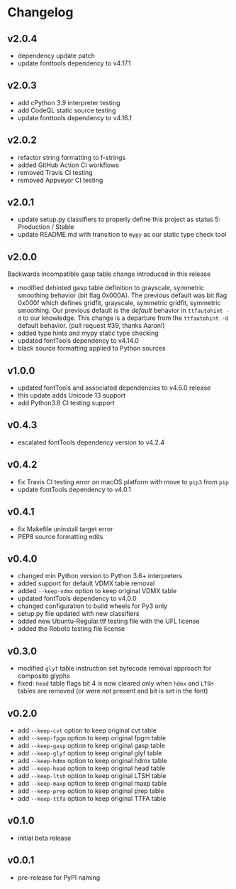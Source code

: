 # Changelog

## v2.0.4

- dependency update patch
- update fonttools dependency to v4.17.1

## v2.0.3

- add cPython 3.9 interpreter testing
- add CodeQL static source testing
- update fonttools dependency to v4.16.1

## v2.0.2

- refactor string formatting to f-strings
- added GitHub Action CI workflows
- removed Travis CI testing
- removed Appveyor CI testing

## v2.0.1

- update setup.py classifiers to properly define this project as status 5: Production / Stable
- update README.md with transition to `mypy` as our static type check tool

## v2.0.0

Backwards incompatible gasp table change introduced in this release

- modified dehinted gasp table definition to grayscale, symmetric smoothing behavior (bit flag 0x000A).  The previous default was bit flag 0x000f which defines gridfit, grayscale, symmetric gridfit, symmetric smoothing.  Our previous default is the *default* behavior in `ttfautohint -d` to our knowledge.  This change is a departure from the `ttfautohint -d` default behavior. (pull request #39, thanks Aaron!)
- added type hints and mypy static type checking
- updated fontTools dependency to v4.14.0
- black source formatting applied to Python sources

## v1.0.0

- updated fontTools and associated dependencies to v4.6.0 release
- this update adds Unicode 13 support
- add Python3.8 CI testing support

## v0.4.3

- escalated fontTools dependency version to v4.2.4

## v0.4.2

- fix Travis CI testing error on macOS platform with move to `pip3` from `pip`
- update fontTools dependency to v4.0.1

## v0.4.1

- fix Makefile uninstall target error
- PEP8 source formatting edits

## v0.4.0

- changed min Python version to Python 3.6+ interpreters
- added support for default VDMX table removal
- added `--keep-vdmx` option to keep original VDMX table
- updated fontTools dependency to v4.0.0
- changed configuration to build wheels for Py3 only
- setup.py file updated with new classifiers
- added new Ubuntu-Regular.ttf testing file with the UFL license
- added the Roboto testing file license

## v0.3.0

- modified `glyf` table instruction set bytecode removal approach for composite glyphs
- fixed: `head` table flags bit 4 is now cleared only when `hdmx` and `LTSH` tables are removed (or were not present and bit is set in the font)

## v0.2.0

- add `--keep-cvt` option to keep original cvt table
- add `--keep-fpgm` option to keep original fpgm table
- add `--keep-gasp` option to keep original gasp table
- add `--keep-glyf` option to keep original glyf table
- add `--keep-hdmx` option to keep original hdmx table
- add `--keep-head` option to keep original head table
- add `--keep-ltsh` option to keep original LTSH table
- add `--keep-maxp` option to keep original maxp table
- add `--keep-prep` option to keep original prep table
- add `--keep-ttfa` option to keep original TTFA table

## v0.1.0

- initial beta release

## v0.0.1

- pre-release for PyPI naming
